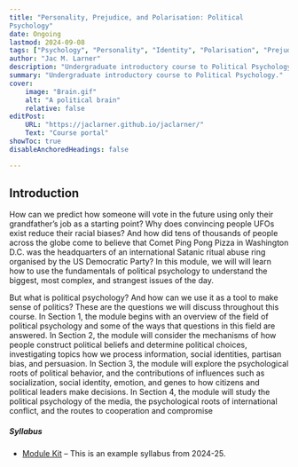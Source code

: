 ```yaml
---
title: "Personality, Prejudice, and Polarisation: Political
Psychology"
date: Ongoing
lastmod: 2024-09-08
tags: ["Psychology", "Personality", "Identity", "Polarisation", "Prejudice"]
author: "Jac M. Larner"
description: "Undergraduate introductory course to Political Psychology" 
summary: "Undergraduate introductory course to Political Psychology." 
cover:
    image: "Brain.gif"
    alt: "A political brain"
    relative: false
editPost:
    URL: "https://jaclarner.github.io/jaclarner/"
    Text: "Course portal"
showToc: true
disableAnchoredHeadings: false

---
```


## Introduction

How can we predict how someone will vote in the future using only their grandfather’s job as a starting point? Why does convincing people UFOs exist reduce their racial biases? And how did tens of thousands of people across the globe come to believe that Comet Ping Pong Pizza in Washington D.C. was the headquarters of an international Satanic ritual abuse ring organised by the US Democratic Party? In this module, we will will learn how to use the fundamentals of political psychology to understand the biggest, most complex, and strangest issues of the day.

But what is political psychology? And how can we use it as a tool to make sense of politics? These are the questions we will discuss throughout this course. In Section 1, the module begins with an overview of the field of political psychology and some of the ways that questions in this field are answered. In Section 2, the module will consider the mechanisms of how people construct political beliefs and determine political choices, investigating topics how we process information, social identities, partisan bias, and persuasion. In Section 3, the module will explore the psychological roots of political behavior, and the contributions of influences such as socialization, social identity, emotion, and genes to how citizens and political leaders make decisions. In Section 4, the module will study the political psychology of the media, the psychological roots of international conflict, and the routes to cooperation and compromise

##### Syllabus

+ [Module Kit](polpsych.pdf) – This is an example syllabus from 2024-25.




